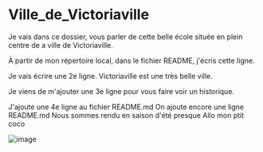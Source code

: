 # Ville_de_Victoriaville
Je vais dans ce dossier, vous parler de cette belle école située en plein centre de a ville de Victoriaville.

À partir de mon répertoire local, dans le fichier README, j'écris cette ligne.

Je vais écrire une 2e ligne. Victoriaville est une très belle ville.

Je viens de m'ajouter une 3e ligne pour vous faire voir un historique.

J'ajoute une 4e ligne au fichier README.md
On ajoute encore une ligne README.md
Nous sommes rendu en saison d'été presque
Allo mon ptit coco

![image](https://user-images.githubusercontent.com/82664565/117360249-8c710580-ae86-11eb-885f-8d5030c8b42a.png)

